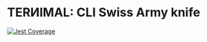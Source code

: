 # TERИIMAL: CLI Swiss Army knife

[![Jest Coverage](https://img.shields.io/badge/coverage-92.09%25-blue)](https://github.com/mflorence99/lintel/issues)
